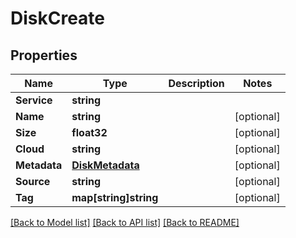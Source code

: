 # DiskCreate

## Properties

Name | Type | Description | Notes
------------ | ------------- | ------------- | -------------
**Service** | **string** |  | 
**Name** | **string** |  | [optional] 
**Size** | **float32** |  | [optional] 
**Cloud** | **string** |  | [optional] 
**Metadata** | [**DiskMetadata**](disk_metadata.md) |  | [optional] 
**Source** | **string** |  | [optional] 
**Tag** | **map[string]string** |  | [optional] 

[[Back to Model list]](../README.md#documentation-for-models) [[Back to API list]](../README.md#documentation-for-api-endpoints) [[Back to README]](../README.md)


